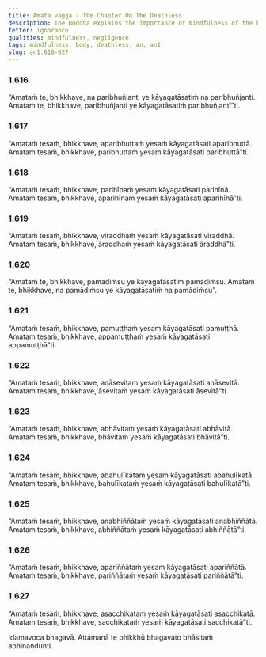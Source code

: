 ```yaml
---
title: Amata vagga - The Chapter On The Deathless
description: The Buddha explains the importance of mindfulness of the body in partaking in the deathless.
fetter: ignorance
qualities: mindfulness, negligence
tags: mindfulness, body, deathless, an, an1
slug: an1.616-627
---
```


### 1.616

“Amataṁ te, bhikkhave, na paribhuñjanti ye kāyagatāsatiṁ na paribhuñjanti. Amataṁ te, bhikkhave, paribhuñjanti ye kāyagatāsatiṁ paribhuñjantī”ti.

### 1.617

“Amataṁ tesaṁ, bhikkhave, aparibhuttaṁ yesaṁ kāyagatāsati aparibhuttā. Amataṁ tesaṁ, bhikkhave, paribhuttaṁ yesaṁ kāyagatāsati paribhuttā”ti.

### 1.618

“Amataṁ tesaṁ, bhikkhave, parihīnaṁ yesaṁ kāyagatāsati parihīnā. Amataṁ tesaṁ, bhikkhave, aparihīnaṁ yesaṁ kāyagatāsati aparihīnā”ti.

### 1.619

“Amataṁ tesaṁ, bhikkhave, viraddhaṁ yesaṁ kāyagatāsati viraddhā. Amataṁ tesaṁ, bhikkhave, āraddhaṁ yesaṁ kāyagatāsati āraddhā”ti.

### 1.620

“Amataṁ te, bhikkhave, pamādiṁsu ye kāyagatāsatiṁ pamādiṁsu. Amataṁ te, bhikkhave, na pamādiṁsu ye kāyagatāsatiṁ na pamādiṁsu”.

### 1.621

“Amataṁ tesaṁ, bhikkhave, pamuṭṭhaṁ yesaṁ kāyagatāsati pamuṭṭhā. Amataṁ tesaṁ, bhikkhave, appamuṭṭhaṁ yesaṁ kāyagatāsati appamuṭṭhā”ti.

### 1.622

“Amataṁ tesaṁ, bhikkhave, anāsevitaṁ yesaṁ kāyagatāsati anāsevitā. Amataṁ tesaṁ, bhikkhave, āsevitaṁ yesaṁ kāyagatāsati āsevitā”ti.

### 1.623

“Amataṁ tesaṁ, bhikkhave, abhāvitaṁ yesaṁ kāyagatāsati abhāvitā. Amataṁ tesaṁ, bhikkhave, bhāvitaṁ yesaṁ kāyagatāsati bhāvitā”ti.

### 1.624

“Amataṁ tesaṁ, bhikkhave, abahulīkataṁ yesaṁ kāyagatāsati abahulīkatā. Amataṁ tesaṁ, bhikkhave, bahulīkataṁ yesaṁ kāyagatāsati bahulīkatā”ti.

### 1.625

“Amataṁ tesaṁ, bhikkhave, anabhiññātaṁ yesaṁ kāyagatāsati anabhiññātā. Amataṁ tesaṁ, bhikkhave, abhiññātaṁ yesaṁ kāyagatāsati abhiññātā”ti.

### 1.626

“Amataṁ tesaṁ, bhikkhave, apariññātaṁ yesaṁ kāyagatāsati apariññātā. Amataṁ tesaṁ, bhikkhave, pariññātaṁ yesaṁ kāyagatāsati pariññātā”ti.

### 1.627

“Amataṁ tesaṁ, bhikkhave, asacchikataṁ yesaṁ kāyagatāsati asacchikatā. Amataṁ tesaṁ, bhikkhave, sacchikataṁ yesaṁ kāyagatāsati sacchikatā”ti.

Idamavoca bhagavā. Attamanā te bhikkhū bhagavato bhāsitaṁ abhinandunti.
